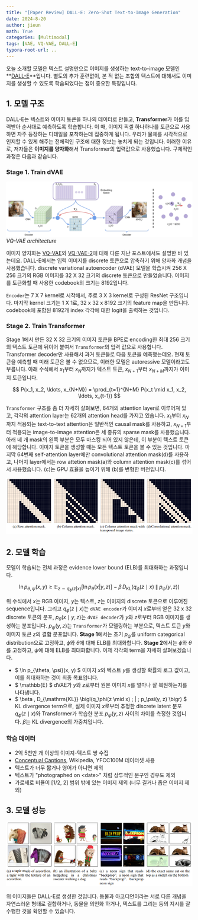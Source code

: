 ```yaml
---
title: "[Paper Review] DALL-E: Zero-Shot Text-to-Image Generation"
date: 2024-8-20
author: jieun
math: True
categories: [Multimodal]
tags: [VAE, VQ-VAE, DALL-E]
typora-root-url: ..
---
```


오늘 소개할 모델은 텍스트 설명만으로 이미지를 생성하는 text-to-image 모델인 **[DALL-E](https://arxiv.org/pdf/2102.12092)**입니다. 별도의 추가 훈련없이, 본 적 없는 조합의 텍스트에 대해서도 이미지를 생성할 수 있도록 학습되었다는 점이 중요한 특징입니다.

## 1. 모델 구조

DALL-E는 텍스트와 이미지 토큰을 하나의 데이터로 만들고, **Transformer**가 이를 입력받아 순서대로 예측하도록 학습합니다. 이 때, 이미지 픽셀 하나하나를 토큰으로 사용하면 자주 등장하는 디테일을 포착하는데 집중하게 됩니다. 우리가 물체를 시각적으로 인지할 수 있게 해주는 전체적인 구조에 대한 정보는 놓치게 되는 것입니다. 이러한 이유로, 저자들은 **이미지를 양자화**해서 Transformer의 입력값으로 사용했습니다. 구체적인 과정은 다음과 같습니다.

### Stage 1. Train dVAE

![](/assets/img/diffusion/vqvae.png)
_VQ-VAE architecture_

이미지 양자화는 [VQ-VAE](https://jieun121070.github.io/posts/VQ-VAE-Vector-Quantised-Variational-AutoEncoder/)와 [VQ-VAE-2](https://jieun121070.github.io/posts/VQ-VAE-2/)에 대해 다룬 지난 포스트에서도 설명한 바 있는데요. DALL-E에서는 입력 이미지를 discrete 토큰으로 압축하기 위해 양자화 개념을 사용했습니다. discrete variational autoencoder (dVAE) 모델을 학습시켜 256 X 256 크기의 RGB 이미지를 32 X 32 크기의 discrete 토큰으로 만들었습니다. 이미지를 토큰화할 때 사용한 codebook의 크기는 8192입니다.

`Encoder`는 7 X 7 kernel로 시작해서, 주로 3 X 3 kernel로 구성된 ResNet 구조입니다. 마지막 kernel 크기는 1 X 1로, 32 x 32 x 8192 크기의 feature map을 만듭니다. codebook에 포함된 8192개 index 각각에 대한 logit을 출력하는 것입니다.

### Stage 2. Train Transformer

Stage 1에서 만든 32 X 32 크기의 이미지 토큰을 BPE로 encoding한 최대 256 크기의 텍스트 토큰에 뒤이어 붙여서 `Transformer`의 입력 값으로 사용합니다. Transformer decoder만 사용해서 과거 토큰들로 다음 토큰을 예측했는데요. 현재 토큰을 예측할 때 미래 토큰은 볼 수 없으므로, 이러한 모델은 autoressive 모델이라고도 부릅니다. 아래 수식에서 $x_1$부터 $x_{N}$까지가 텍스트 토큰, $x_{N+1}$부터 $x_{N+M}$까지가 이미지 토큰입니다.

$$ P(x_1, x_2, \ldots, x_{N+M}) = \prod_{t=1}^{N+M} P(x_t \mid x_1, x_2, \ldots, x_{t-1}) $$

`Transformer` 구조를 좀 더 자세히 살펴보면, 64개의 attention layer로 이루어져 있고, 각각의 attention layer는 62개의 attention head를 가지고 있습니다. $x_1$부터 $x_{N}$까지 적용되는 text-to-text attention은 일반적인 causal mask를 사용하고, $x_{N+1}$부터 적용되는 image-to-image attention은 세 종류의 sparse mask를 사용했습니다. 아래 네 개 mask의 왼쪽 부분은 모두 마스킹 되어 있지 않은데, 이 부분이 텍스트 토큰에 해당합니다. 이미지 토큰을 생성할 때는 모든 텍스트 토큰을 볼 수 있는 것입니다. 마지막 64번째 self-attention layer에만 convolutional attention mask(d)를 사용하고, 나머지 layer에서는 row attetion mask(a)와 column attention mask(c)를 섞어서 사용했습니다. (c)는 GPU 효율을 높이기 위해 (b)를 변형한 버전입니다.

![](/assets/img/diffusion/sparse_att.png)

## 2. 모델 학습

모델이 학습되는 전체 과정은 evidence lower bound (ELB)를 최대화하는 과정입니다.

$$\ln p_{\theta, \psi}(x, y) \ge \mathbb{E}_{z \sim q_\phi(z|x)} \left[\ln p_\theta(x | y, z) \right] - \beta \, D_{\mathrm{KL}} \bigl(q_\phi(z \mid x) \; \| \; p_\psi(y, z) \bigr)$$

위 수식에서 $x$는 RGB 이미지, $y$는 텍스트, $z$는 이미지의 discrete 토큰으로 이루어진 sequence입니다. 그리고 $q_\phi(z \mid x)$는 `dVAE encoder`가 이미지 $x$로부터 얻은 32 x 32 discrete 토큰의 분포, $p_\theta(x \mid y, z)$는 `dVAE decoder`가 $y$와 $z$로부터 RGB 이미지를 생성하는 분포입니다. $p_\psi(y, z)$는 `Transformer`가 모델링하는 부분으로, 텍스트 토큰 $y$와 이미지 토큰 $z$의 결합 분포입니다. **Stage 1**에서는 초기 $p_\psi$를 uniform categorical distribution으로 고정하고, $\phi$와 $\theta$에 대해 ELB를 최대화합니다. **Stage 2**에서는 $\phi$와 $\theta$를 고정하고, $\psi$에 대해 ELB를 최대화합니다. 이제 각각의 term을 자세히 살펴보겠습니다.

- $ \ln p_{\theta, \psi}(x, y) $ 이미지 $x$와 텍스트 $y$를 생성할 확률의 로그 값이고, 이를 최대화하는 것이 최종 목표입니다.
- $ \mathbb{E} $ dVAE가 $y$와 $z$로부터 원본 이미지 $x$를 얼마나 잘 복원하는지를 나타냅니다.
- $ \beta \, D_{\mathrm{KL}} \bigl(q_\phi(z \mid x) \; \| \; p_\psi(y, z) \bigr) $ KL divergence term으로, 실제 이미지 $x$로부터 추정한 discrete latent 분포 $q_\phi(z \mid x)$와 Transformer가 학습한 분포 $p_\psi(y, z)$ 사이의 차이를 측정한 것입니다. $\beta$는 KL divergence의 가중치입니다.

### 학습 데이터

- 2억 5천만 개 이상의 이미지-텍스트 쌍 수집
- [Conceptual Captions](https://ai.google.com/research/ConceptualCaptions/), Wikipedia, YFCC100M 데이터셋 사용
- 텍스트가 너무 짧거나 영어가 아니면 제외
- 텍스트가 "photographed on \<date>" 처럼 상투적인 문구인 경우도 제외
- 가로세로 비율이 [1/2, 2] 범위 밖에 있는 이미지 제외 (너무 길거나 좁은 이미지 제외)

## 3. 모델 성능

![](/assets/img/diffusion/dalle_result.png)

위 이미지들은 DALL-E로 생성한 것입니다. 동물과 아코디언이라는 서로 다른 개념을 자연스러운 형태로 결합하거나, 동물을 의인화 하거나, 텍스트를 그리는 등의 지시를 잘 수행한 것을 확인할 수 있습니다.
